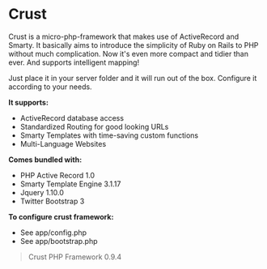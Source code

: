 # Crust

Crust is a micro-php-framework that makes use of ActiveRecord and Smarty.
It basically aims to introduce the simplicity of Ruby on Rails to PHP without much complication.
Now it's even more compact and tidier than ever. And supports intelligent mapping!

Just place it in your server folder and it will run out of the box.
Configure it according to your needs.

**It supports:**
* ActiveRecord database access
* Standardized Routing for good looking URLs
* Smarty Templates with time-saving custom functions
* Multi-Language Websites

**Comes bundled with:**
* PHP Active Record 1.0
* Smarty Template Engine 3.1.17
* Jquery 1.10.0
* Twitter Bootstrap 3

**To configure crust framework:**
* See app/config.php
* See app/bootstrap.php

> Crust PHP Framework 0.9.4